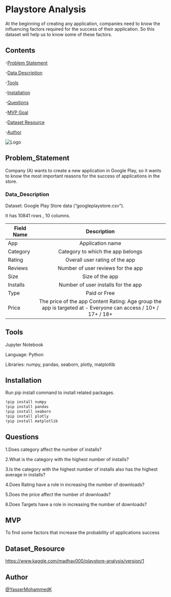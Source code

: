 # Playstore Analysis

At the beginning of creating any application, companies need to know the influencing factors required for the success of their application. So this dataset will help us to know some of these factors.



## Contents

-[Problem Statement](#Problem_Statement)

-[Data Description](#Data_Description) 

-[Tools](#Tools)

-[Installation](#Installation)

-[Questions](#Questions)

-[MVP Goal](#MVP)

-[Dataset Resource](#Dataset_Resource)

-[Author](#Author)




![Logo](https://arabhardware.net/wp-content/uploads/2020/02/new-google-play-store-mobile-1280x720.jpg)


## Problem_Statement

Company (A) wants to create a new application in Google Play, so it wants to know the most important reasons for the success of applications in the store.
### Data_Description

Dataset: Google Play Store data (“googleplaystore.csv”). 

It has 10841 rows , 10 columns.

| Field Name        | Description| 
| ------------- |:-------------:| 
| App      | Application name | 
| Category      | Category to which the app belongs      |  
| Rating | Overall user rating of the app      |
| Reviews    | Number of user reviews for the app |
| Size       | Size of the app |
| Installs   | Number of user installs for the app |
| Type       | Paid or Free |
| Price      | The price of the app Content Rating: Age group the app is targeted at - Everyone can access / 10+ / 17+ / 18+ |

## Tools
Jupyter Notebook

Language: Python

Libraries: numpy, pandas, seaborn, plotly, matplotlib

## Installation

Run pip install command to install related packages.

```bash
!pip install numpy
!pip install pandas
!pip install seaborn
!pip install plotly
!pip install matplotlib
```
    
## Questions
1.Does category affect the number of installs?

2.What is the category with the highest number of installs?

3.Is the category with the highest number of installs also has the highest average in installs?

4.Does Rating have a role in increasing the number of downloads?

5.Does the price affect the number of downloads?

6.Does Targets have a role in increasing the number of downloads?
## MVP

To find some factors that increase the probability of applications success 
## Dataset_Resource

https://www.kaggle.com/madhav000/playstore-analysis/version/1
## Author

[@YasserMohammedK](https://github.com/YasserMohammedK)

